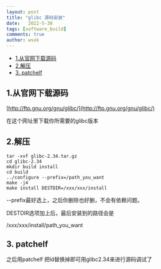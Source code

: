 ```yaml
---
layout: post
title: "glibc 源码安装"
date:   2022-5-30
tags: [software_build]
comments: true
author: wsxk
---
```


- [1.从官网下载源码](#1从官网下载源码)
- [2.解压](#2解压)
- [3. patchelf](#3-patchelf)


## 1.从官网下载源码

[http://ftp.gnu.org/gnu/glibc/](http://ftp.gnu.org/gnu/glibc/)

在这个网址里下载你所需要的glibc版本

## 2.解压

    tar -xvf glibc-2.34.tar.gz
    cd glibc-2.34
    mkdir build install
    cd build
    ../configure --prefix=/path_you_want
    make -j4
    make install DESTDIR=/xxx/xxx/install  

--prefix最好选上，之后你删除也好删，不会有依赖问题。

DESTDIR选项加上后，最后安装到的路径会是 

/xxx/xxx/install/path_you_want



## 3. patchelf

之后用patchelf 把ld替换掉即可用glibc2.34来进行源码调试了



<!-- Google tag (gtag.js) -->
<script async src="https://www.googletagmanager.com/gtag/js?id=G-C22S5YSYL7"></script>
<script>
  window.dataLayer = window.dataLayer || [];
  function gtag(){dataLayer.push(arguments);}
  gtag('js', new Date());

  gtag('config', 'G-C22S5YSYL7');
</script>